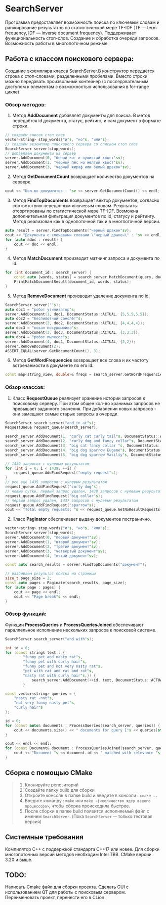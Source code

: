 # SearchServer
Программа предоставляет возможность поиска по ключевым словам и ранжирование результатов по статистической мере TF-IDF (TF — term frequency, IDF — inverse document frequency). Поддерживает функциональность стоп-слов. Создание и обработка очереди запросов. Возможность работы в многопоточном режиме.

## Работа с классом поискового сервера:

Создание экземпляра класса SearchServer.В конструктор передаётся строка с стоп-словами, разделенными пробелами. Вместо строки можно передавать произвольный контейнер (с последовательным доступом к элементам с возможностью использования в for-range цикле)

### Обзор методов:
  1. Метод **AddDocument** добавляет документы для поиска. В метод передаётся id документа, статус, рейтинг, и сам документ в формате строки.
  ```c++
  // создаём список стоп слов
  vector<string> stop_words{"и"s, "но"s, "или"s};
  // создаём экземпляр поискового сервера со списком стоп слов
  SearchServer server(stop_words);
  // добавляем документы на сервер
  server.AddDocument(0, "белый кот и пушистый хвост"sv);
  server.AddDocument(1, "черный пёс но желтый хвост"sv);
  server.AddDocument(3, "черный жираф или белый дракон"sv);
  ```
  2. Метод **GetDocumentCount** возвращает количество документов на сервере.
  ``` c++
  cout << "Кол-во документов : "sv << server.GetDocumentCount() << endl;
  ```
  3. Метод **FindTopDocuments** возвращает вектор документов, согласно соответствию переданным ключевым словам. Результаты отсортированы по статистической мере TF-IDF. Возможна дополнительная фильтрация документов по id, статусу и рейтингу. Метод реализован как в однопоточной так и в многпоточной версии.
  ``` c++
  auto result = server.FindTopDocuments("черный дракон"sv);
  cout << "Документы с ключевыми словами \"черный дракон\" : "sv << endl;
  for (auto &doc : result) {
      cout << doc << endl;
  }
  ```
  4. Метод **MatchDocument** производит матчинг запроса и документа по id.
  ``` c++
  for (int document_id : search_server) {
      const auto [words, status] = search_server.MatchDocument(query, document_id);
      PrintMatchDocumentResult(document_id, words, status);
  }
  ```
  5. Метод **RemoveDocument** производит удаление документа по id.
  ``` c++
  SearchServer server(""s);
  auto doc1 = "робот утилизатор"s;
  server.AddDocument(1, doc1, DocumentStatus::ACTUAL, {5,5,5,5,5});
  auto doc2 = "беспилотный самолёт"s;
  server.AddDocument(2, doc2, DocumentStatus::ACTUAL, {4,4,4,4});
  auto doc3 = "новая посудомойка"s;
  server.AddDocument(3, doc3, DocumentStatus::ACTUAL, {3,3,3});
  auto doc4 = "робот пылесос"s;
  server.AddDocument(4, doc4, DocumentStatus::ACTUAL, {2,2});
  server.RemoveDocument(2);
  ASSERT_EQUAL(server.GetDocumentCount(), 3);
  ```
  6. Метод **GetWordFrequencies** возвращает все слова и их частоту встречаемости в документе по его id.
  ``` c++
  const map<string_view, double>& freqs = search_server.GetWordFrequencies(document_id);
  ```

### Обзор классов:
1. Класс **RequestQueue** реализует хранение истории запросов к поисковому серверу. При этом общее кол-во хранимых запросов не превышает заданного значения. При добавлении новых запросов - они замещают самые старые запросы в очереди.
``` c++
SearchServer search_server("and in at"s);
RequestQueue request_queue(search_server);

search_server.AddDocument(1, "curly cat curly tail"s, DocumentStatus::ACTUAL, {7, 2, 7});
search_server.AddDocument(2, "curly dog and fancy collar"s, DocumentStatus::ACTUAL, {1, 2, 3});
search_server.AddDocument(3, "big cat fancy collar "s, DocumentStatus::ACTUAL, {1, 2, 8});
search_server.AddDocument(4, "big dog sparrow Eugene"s, DocumentStatus::ACTUAL, {1, 3, 2});
search_server.AddDocument(5, "big dog sparrow Vasiliy"s, DocumentStatus::ACTUAL, {1, 1, 1});

// 1439 запросов с нулевым результатом
for (int i = 0; i < 1439; ++i) {
    request_queue.AddFindRequest("empty request"s);
}
// все еще 1439 запросов с нулевым результатом
request_queue.AddFindRequest("curly dog"s);
// новые сутки, первый запрос удален, 1438 запросов с нулевым результатом
request_queue.AddFindRequest("big collar"s);
// первый запрос удален, 1437 запросов с нулевым результатом
request_queue.AddFindRequest("sparrow"s);
cout << "Total empty requests: "s << request_queue.GetNoResultRequests() << endl;
```

2. Класс **Paginator** обеспечивает выдачу документов постранично.
``` c++
vector<string> stop_words{"и"s, "но"s, "или"s};
SearchServer server(stop_words);
server.AddDocument(0, "первый документ"sv);
server.AddDocument(1, "второй документ"sv);
server.AddDocument(2, "третий документ"sv);
server.AddDocument(3, "четвертый документ"sv);
server.AddDocument(4, "пятый документ"sv);

const auto search_results = server.FindTopDocuments("документ");

// разбиваем результат поиска на страницы
size_t page_size = 2;
const auto pages = Paginate(search_results, page_size);
for (auto page : pages) {
    cout << page << endl;
    cout << "Page break"s << endl;
}
```
### Обзор функций:
Функции **ProcessQueries** и **ProcessQueriesJoined** обеспечивают параллельное исполнение нескольких запросов к поисковой системе.
```c++
SearchServer search_server("and with"s);

int id = 0;
for (const string& text : {
        "funny pet and nasty rat"s,
        "funny pet with curly hair"s,
        "funny pet and not very nasty rat"s,
        "pet with rat and rat and rat"s,
        "nasty rat with curly hair"s,}) {
            search_server.AddDocument(++id, text, DocumentStatus::ACTUAL, {1, 2});
        }

const vector<string> queries = {
    "nasty rat -not"s,
    "not very funny nasty pet"s,
    "curly hair"s
};

id = 0;
for (const auto& documents : ProcessQueries(search_server, queries)) {
    cout << documents.size() << " documents for query ["s << queries[static_cast<size_t>(id++)] << "]"s << endl;
}

cout << endl << endl;
for (const Document& document : ProcessQueriesJoined(search_server, queries)) {
    cout << "Document "s << document.id << " matched with relevance "s << document.relevance << endl;
}
```
## Сборка с помощью CMake
> 1. Клонируйте репозиторий 
> 2.  Создайте папку build для сборки
> 3. Откройте консоль в папке build и введите в консоли : `cmake ..`
> 4. Введите команду : `make` или `make -j<количество ядер вашего процессора>`, чтобы сборка происходила быстрее.  
> 5. После сборки в папке build появится исполняемый файл с именем `SearchServer`. (Пока `SearchServer` -- только тестовая версия)

## Системные требования
Компилятор С++ с поддержкой стандарта C++17 или новее.
Для сборки многопоточных версий методов необходим Intel TBB.
CMake версии 3.20 и выше.

## TODO:
Написать Cmake файл для сборки проекта. Сделать GUI с использованием QT для работы с поисковым сервером.
Переименовать проект, перенести его в CLion
